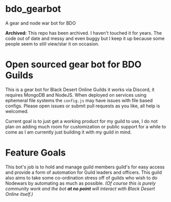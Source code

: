 # bdo_gearbot
A gear and node war bot for BDO

**Archived:** This repo has been archived. I haven't touched it for years. The code out of date and messy and even buggy but I keep it up because some people seem to still view/star it on occasion.

# Open sourced gear bot for BDO Guilds
This is a gear bot for Black Desert Online Guilds it works via Discord, it requires MongoDB and NodeJS. When deployed on services using ephemeral file systems the `config.js` may have issues with file based configs.
Please open issues or submit pull requests as you like, all help is welcomed.

Current goal is to just get a working product for my guild to use, I do not plan on adding much room for customization or public support for a while to come as I am currently just building it with my guild in mind.

# Feature Goals
This bot's job is to hold and manage guild members guild's for easy access and provide a form of automation for Guild leaders and officers. This guild also aims to take some co-ordination stress off of guilds who wish to do Nodewars by automating as much as possible. *(Of course this is purely community work and the bot **at no point** will interact with Black Desert Online itself.)*
